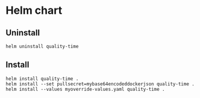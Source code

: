 # Helm chart

## Uninstall

    helm uninstall quality-time

## Install

    helm install quality-time .
    helm install --set pullsecret=mybase64encodeddockerjson quality-time .
    helm install --values myoverride-values.yaml quality-time . 

